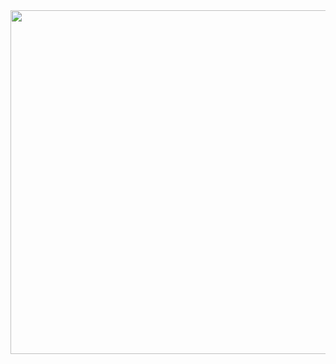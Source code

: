 <img width="550px" src="https://github-profile-json.vercel.app/?indent=4&theme=rainbow&object={%20%22firstName%22:%20%22ibrahim%22,%20%22age%22:%2018,%20%22email%22:%20%22ibrahimcajlakovic1@gmail.com%22,%20%22skills%22:%20[%20%22backend%22,%20%22react%22,%20%22flutter%22,%20%22mongodb%22%20],%20%22hobbies%22:%20[%20%22design%22,%20%22electronics%22%20]%20}" />
